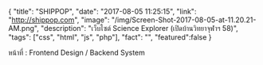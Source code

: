 {
  "title": "SHIPPOP",
  "date": "2017-08-05 11:25:15",
  "link": "http://shippop.com",
  "image": "/img/Screen-Shot-2017-08-05-at-11.20.21-AM.png",
  "description": "เว็บไซต์ Science Explorer (เปิดบ้านวิทยาจุฬาฯ 58)",
  "tags": ["css", "html", "js", "php"],
  "fact": "",
  "featured":false
}

หน้าที่ : Frontend Design / Backend System